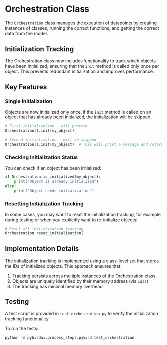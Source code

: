 # Orchestration Class

The `Orchestration` class manages the execution of datapoints by creating instances of classes, running the correct functions, and getting the correct data from the model.

## Initialization Tracking

The Orchestration class now includes functionality to track which objects have been initialized, ensuring that the `init` method is called only once per object. This prevents redundant initialization and improves performance.

## Key Features

### Single Initialization

Objects are now initialized only once. If the `init` method is called on an object that has already been initialized, the initialization will be skipped.

```python
# First initialization - will proceed
Orchestration().init(my_object)

# Second initialization - will be skipped
Orchestration().init(my_object)  # This will print a message and return without re-initializing
```

### Checking Initialization Status

You can check if an object has been initialized:

```python
if Orchestration.is_initialized(my_object):
    print("Object is already initialized")
else:
    print("Object needs initialization")
```

### Resetting Initialization Tracking

In some cases, you may want to reset the initialization tracking, for example during testing or when you explicitly want to re-initialize objects:

```python
# Reset all initialization tracking
Orchestration.reset_initialization()
```

## Implementation Details

The initialization tracking is implemented using a class-level set that stores the IDs of initialized objects. This approach ensures that:

1. Tracking persists across multiple instances of the Orchestration class
2. Objects are uniquely identified by their memory address (via `id()`)
3. The tracking has minimal memory overhead

## Testing

A test script is provided in `test_orchestration.py` to verify the initialization tracking functionality.

To run the tests:

```
python -m pybirdai.process_steps.pybird.test_orchestration
``` 